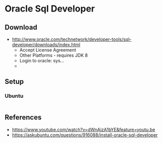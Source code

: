 # Oracle Sql Developer

## Download
* http://www.oracle.com/technetwork/developer-tools/sql-developer/downloads/index.html
  * Accept License Agreement
  * Other Platforms - requires JDK 8
  * Login to oracle: sys...
  *


## Setup
### Ubuntu
```

```

## References
* https://www.youtube.com/watch?v=dWnAizA1bYE&feature=youtu.be
* https://askubuntu.com/questions/916088/install-oracle-sql-developer
